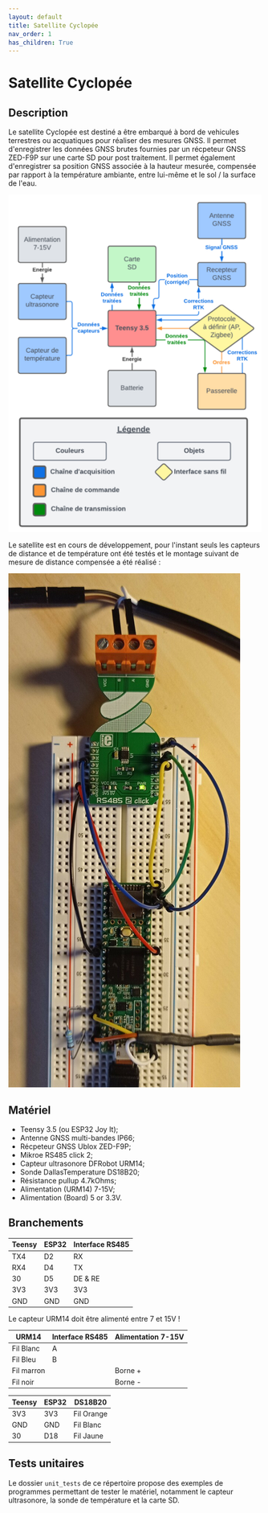 ```yaml
---
layout: default
title: Satellite Cyclopée
nav_order: 1
has_children: True
---
```



Satellite Cyclopée
==================

## Description
Le satellite Cyclopée est destiné a être embarqué à bord de vehicules terrestres ou acquatiques pour réaliser des mesures GNSS. 
Il permet d'enregistrer les données GNSS brutes fournies par un récpeteur GNSS ZED-F9P sur une carte SD pour post traitement.
Il permet également d'enregistrer sa position GNSS associée à la hauteur mesurée, compensée par rapport à la température ambiante, entre lui-même et le sol / la surface de l'eau.

![Diagramme des flux](assets/schemas/flux_diagram_latest.png)

Le satellite est en cours de développement, pour l'instant seuls les capteurs de distance et de température ont été testés et le montage suivant de mesure de distance compensée a été réalisé :

![Photo du montage actuel](unit_tests/assets/set_up_img/ext_temp_comp_dist.jpg)

## Matériel
- Teensy 3.5 (ou ESP32 Joy It);
- Antenne GNSS multi-bandes IP66;
- Récpeteur GNSS Ublox ZED-F9P;
- Mikroe RS485 click 2;
- Capteur ultrasonore DFRobot URM14;
- Sonde DallasTemperature DS18B20;
- Résistance pullup 4.7kOhms;
- Alimentation (URM14) 7-15V;
- Alimentation (Board) 5 or 3.3V.

## Branchements

|Teensy|ESP32|Interface RS485|
|------|-----|---------------|
|TX4|D2|RX|
|RX4|D4|TX|
|30|D5|DE & RE|
|3V3|3V3|3V3|
|GND|GND|GND|

Le capteur URM14 doit être alimenté entre 7 et 15V !

|URM14|Interface RS485|Alimentation 7-15V|
|---------------|-----|------------------|
|Fil Blanc|A||
|Fil Bleu|B|
|Fil marron||Borne +|
|Fil noir||Borne -|

|Teensy|ESP32|DS18B20|
|------|-----|-------|
|3V3|3V3|Fil Orange|
|GND|GND|Fil Blanc|
|30|D18|Fil Jaune|

## Tests unitaires
Le dossier `unit_tests` de ce répertoire propose des exemples de programmes permettant de tester le matériel, notamment le capteur ultrasonore, la sonde de température et la carte SD.
